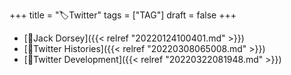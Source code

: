 +++
title = "🏷Twitter"
tags = ["TAG"]
draft = false
+++

-   [📝Jack Dorsey]({{< relref "20220124100401.md" >}})
-   [📝Twitter Histories]({{< relref "20220308065008.md" >}})
-   [📁Twitter Development]({{< relref "20220322081948.md" >}})
